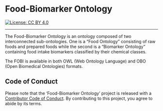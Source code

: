 # Food-Biomarker Ontology

[![License: CC BY 4.0](https://img.shields.io/badge/License-CC%20BY%204.0-lightgrey.svg)](https://creativecommons.org/licenses/by/4.0/)

---

The Food-Biomarker Ontology is an ontology composed of two interconnected sub-ontologies. One is a “Food Ontology” consisting of raw foods and prepared foods while the second is a “Biomarker Ontology” containing food intake biomarkers classified by their chemical classes. 

The FOBI is available in both OWL (Web Ontology Language) and OBO (Open Biomedical Ontologies) formats.

## Code of Conduct

Please note that the ‘Food-Biomarker Ontology’ project is released with a [Contributor Code
of
Conduct](https://github.com/pcastellanoescuder/FoodBiomarkerOntology/blob/master/CODE_OF_CONDUCT.md).
By contributing to this project, you agree to abide by its terms.
